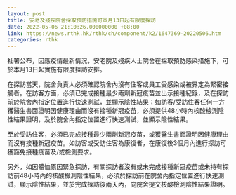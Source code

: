 ```yaml
---
layout: post
title: 安老及殘疾院舍採取預防措施可本月13日起有限度探訪
date: 2022-05-06 21:10:26.000000000 +08:00
link: https://news.rthk.hk/rthk/ch/component/k2/1647369-20220506.htm
categories: rthk
---
```


社署公布，因應疫情最新情況，安老院及殘疾人士院舍在採取預防感染措施下，可於本月13日起實施有限度探訪安排。

在探訪當天，院舍負責人必須確認院舍內沒有住客或員工受感染或被界定為緊密接觸者。在訪客方面，必須已完成接種最少兩劑新冠疫苗並出示接種紀錄，及在探訪前於院舍內指定位置進行快速測試，並顯示陰性結果；如訪客/受訪住客任何一方獲醫生書面證明因健康理由而沒有接種新冠疫苗，必須提供48小時內核酸檢測陰性結果證明，及於院舍內指定位置進行快速測試，並顯示陰性結果。

至於受訪住客，必須已完成接種最少兩劑新冠疫苗，或獲醫生書面證明因健康理由而沒有接種新冠疫苗。如訪客或受訪住客為康復者，在康復後3個月內進行探訪可獲豁免接種疫苗及/或檢測要求。
     
另外，如因體恤原因緊急探訪，有關探訪者沒有或未完成接種新冠疫苗或未持有探訪前48小時內的核酸檢測陰性結果，必須於探訪前在院舍內指定位置進行快速測試，顯示陰性結果，並於完成探訪後兩天內，向院舍提交核酸檢測陰性結果證明。
